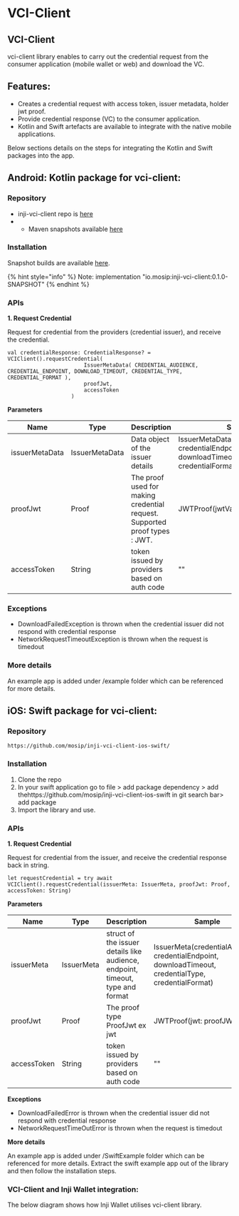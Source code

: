 # VCI-Client

## VCI-Client

vci-client library enables to carry out the credential request from the consumer application (mobile wallet or web) and download the VC.

## Features:

* Creates a credential request with access token, issuer metadata, holder jwt proof.
* Provide credential response (VC) to the consumer application.
* Kotlin and Swift artefacts are available to integrate with the native mobile applications.

Below sections details on the steps for integrating the Kotlin and Swift packages into the app.

## Android: Kotlin package for vci-client:

### Repository

* inji-vci-client repo is [here](https://github.com/mosip/inji-vci-client)
* * Maven snapshots available [here](https://repo1.maven.org/maven2/io/mosip/inji-vci-client/)

### Installation

Snapshot builds are available [here](https://oss.sonatype.org/content/repositories/snapshots/io/mosip/inji-vci-client/).


{% hint style="info" %}
Note: implementation "io.mosip:inji-vci-client:0.1.0-SNAPSHOT"
{% endhint %}

### APIs

**1. Request Credential**

Request for credential from the providers (credential issuer), and receive the credential.

```
val credentialResponse: CredentialResponse? = VCIClient().requestCredential(
                        IssuerMetaData( CREDENTIAL_AUDIENCE, CREDENTIAL_ENDPOINT, DOWNLOAD_TIMEOUT, CREDENTIAL_TYPE, CREDENTIAL_FORMAT ),
                        proofJwt,
                        accessToken
                    )

```

**Parameters**

| Name           | Type           | Description                                                                | Sample                                                                                                    |
| -------------- | -------------- | -------------------------------------------------------------------------- | --------------------------------------------------------------------------------------------------------- |
| issuerMetaData | IssuerMetaData | Data object of the issuer details                                          | IssuerMetaData(credentialAudience, credentialEndpoint, downloadTimeout, credentialType, credentialFormat) |
| proofJwt       | Proof          | The proof used for making credential request. Supported proof types : JWT. | JWTProof(jwtValue)                                                                                        |
| accessToken    | String         | token issued by providers based on auth code                               | ""                                                                                                        |

### **Exceptions**

* DownloadFailedException is thrown when the credential issuer did not respond with credential response
* NetworkRequestTimeoutException is thrown when the request is timedout

### **More details**

An example app is added under /example folder which can be referenced for more details.

## iOS: Swift package for vci-client:

### Repository

```
https://github.com/mosip/inji-vci-client-ios-swift/
```

### Installation

1. Clone the repo
2. In your swift application go to file > add package dependency > add thehttps://github.com/mosip/inji-vci-client-ios-swift in git search bar> add package
3. Import the library and use.

### APIs

**1. Request Credential**

Request for credential from the issuer, and receive the credential response back in string.

```
let requestCredential = try await VCIClient().requestCredential(issuerMeta: IssuerMeta, proofJwt: Proof, accessToken: String)
```

**Parameters**

| Name        | Type       | Description                                                                    | Sample                                                                                                |
| ----------- | ---------- | ------------------------------------------------------------------------------ | ----------------------------------------------------------------------------------------------------- |
| issuerMeta  | IssuerMeta | struct of the issuer details like audience, endpoint, timeout, type and format | IssuerMeta(credentialAudience, credentialEndpoint, downloadTimeout, credentialType, credentialFormat) |
| proofJwt    | Proof      | The proof type ProofJwt ex jwt                                                 | JWTProof(jwt: proofJWT)                                                                               |
| accessToken | String     | token issued by providers based on auth code                                   | ""                                                                                                    |

**Exceptions**

* DownloadFailedError is thrown when the credential issuer did not respond with credential response
* NetworkRequestTimeOutError is thrown when the request is timedout

**More details**

An example app is added under /SwiftExample folder which can be referenced for more details. Extract the swift example app out of the library and then follow the installation steps.

### VCI-Client and Inji Wallet integration:

The below diagram shows how Inji Wallet utilises vci-client library.

<figure><img src="../../../../.gitbook/assets/inji_mobile_wallet_integration_guides_vci-client-inji-interaction.png" alt=""><figcaption></figcaption></figure>
